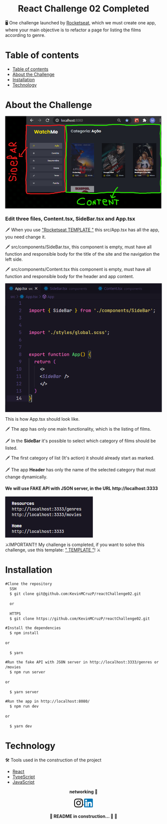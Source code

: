 <h1 align="center"> React Challenge 02 Completed</h1>

<p> 🖥️ One challenge launched by <a href="https://rocketseat.com.br/" target:"blank">Rocketseat</a>, which we must create one app, 
where your main objective is to refactor a page for listing the films according to genre.
</p>


Table of contents
=================
<!--ts-->
   * [Table of contents](#table-of-contents)
   * [About the Challenge](#about-the-challenge)
   * [Installation](#installation)
   * [Technology](#technology)
<!--te-->


About the Challenge
===================
<img align="center" src="./public/sbc.png" alt="Sidebar_Content" />
<h3> Edit three files, Content.tsx, SideBar.tsx and App.tsx </h3>
<p> 🗡️ When you use <a href="https://github.com/rocketseat-education/ignite-template-componentizando-a-aplicacao" target:"blank">"Rocketseat TEMPLATE "</a> this src/App.tsx has all the app, you need change it. </p>
<p> 🗡️ src/components/SideBar.tsx, this component is empty, must have all function and responsible body for the title of the site and the navigation the left side. </p>
<p> 🗡️ src/components/Content.tsx this component is empty, must have all function and responsible body for the header and app content. </p>

<img align="center" src="./public/challenge02img.png" alt="challenge02" />
<p> This is how App.tsx should look like. </p>
<p> 🗡️ The app has only one main functionality, which is the listing of films.</p>
<p> 🗡️ In the <Strong>SideBar</Strong> it's possible to select which category of films should be listed.</p>
<p> 🗡️ The first category of list (It's action) it should already start as marked.</p>
<p> 🗡️ The app <Strong>Header</Strong> has only the name of the selected category that must change dynamically.</p>

<h4> We will use FAKE API with JSON server, in the URL http://localhost:3333 </h4>
<img align="center" src="./public/fakeAPI.png" alt="challenge" />
<p>⚔️IMPORTANT!! My challenge is completed, if you want to solve this challenge, use this template: <a href="https://github.com/rocketseat-education/ignite-template-componentizando-a-aplicacao" target:"blank">" TEMPLATE "</a>! ⚔️ </p>

Installation
============
```
#Clone the repository
  SSH
  $ git clone git@github.com:KevinMCruzP/reactChallenge02.git
  
  or
  
  HTTPS
  $ git clone https://github.com/KevinMCruzP/reactChallenge02.git
```

```
#Install the dependencies
  $ npm install

or

  $ yarn
```

```
#Run the fake API with JSON server in http://localhost:3333/genres or /movies
  $ npm run server

or

  $ yarn server
```

```
#Run the app in http://localhost:8080/
  $ npm run dev

or

  $ yarn dev
```



Technology
==========
🛠 Tools used in the construction of the project
- [React](https://reactjs.org/)
- [TypeScript](https://www.typescriptlang.org/)
- [JavaScript](https://developer.mozilla.org/en-US/docs/Web/JavaScript)

<p align="center" styles="color:#572364"><strong>networking 📩</strong></p>
<p align="center"> 
  <a href="https://www.instagram.com/kevin.pizarro.cruz/" target="blank">
    <img align="center" src="./public/instagram.svg" alt="Insta" height="28px" width="28px" />
  </a>
  <a href="https://www.linkedin.com/in/kevin-marlon-pizarro-cruz-22b369208/" target="blank">
    <img align="center" src="./public/linkedin.svg" alt="Linkedin" height="28px" width="28px" />
	  
  </a>
</p>
<h4 align="center"> 
	🚧 README in construction... 🚀 🚧
</h4> 

